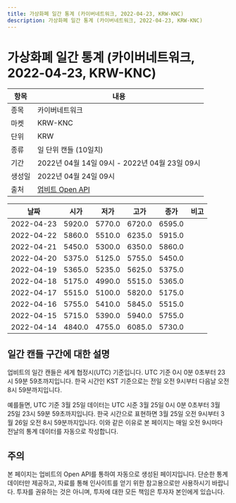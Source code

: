 ```yaml
---
title: 가상화폐 일간 통계 (카이버네트워크, 2022-04-23, KRW-KNC)
description: 가상화폐 일간 통계 (카이버네트워크, 2022-04-23, KRW-KNC)
---
```



가상화폐 일간 통계 (카이버네트워크, 2022-04-23, KRW-KNC)
===

|항목|내용|
|--|--|
|종목|카이버네트워크|
|마켓|KRW-KNC|
|단위|KRW|
|종류|일 단위 캔들 (10일치)|
|기간|2022년 04월 14일 09시 - 2022년 04월 23일 09시|
|생성일|2022년 04월 24일 09시|
|출처|[업비트 Open API](https://docs.upbit.com)|


|날짜|시가|저가|고가|종가|비고|
|--|--|--|--|--|--|
|2022-04-23|5920.0|5770.0|6720.0|6595.0|    |
|2022-04-22|5860.0|5510.0|6235.0|5915.0|    |
|2022-04-21|5450.0|5300.0|6350.0|5860.0|    |
|2022-04-20|5375.0|5125.0|5755.0|5450.0|    |
|2022-04-19|5365.0|5235.0|5625.0|5375.0|    |
|2022-04-18|5175.0|4990.0|5515.0|5365.0|    |
|2022-04-17|5515.0|5100.0|5820.0|5175.0|    |
|2022-04-16|5755.0|5410.0|5845.0|5515.0|    |
|2022-04-15|5715.0|5390.0|5940.0|5755.0|    |
|2022-04-14|4840.0|4755.0|6085.0|5730.0|    |


일간 캔들 구간에 대한 설명
---


업비트의 일간 캔들은 세계 협정시(UTC) 기준입니다. 
UTC 기준 0시 0분 0초부터 23시 59분 59초까지입니다. 
한국 시간인 KST 기준으로는 전일 오전 9시부터 다음날 오전 8시 59분까지입니다. 


예를들면, UTC 기준 3월 25일 데이터는 UTC 시준 3월 25일 0시 0분 0초부터 3월 25일 23시 59분 59초까지입니다. 
한국 시간으로 표현하면 3월 25일 오전 9시부터 3월 26일 오전 8시 59분까지입니다. 
이와 같은 이유로 본 페이지는 매일 오전 9시마다 전날의 통계 데이터를 자동으로 작성합니다. 


주의
---


본 페이지는 업비트의 Open API를 통하여 자동으로 생성된 페이지입니다. 
단순한 통계 데이터만 제공하고, 자료를 통해 인사이트를 얻기 위한 참고용으로만 사용하시기 바랍니다. 
투자를 권유하는 것은 아니며, 투자에 대한 모든 책임은 투자자 본인에게 있습니다. 
